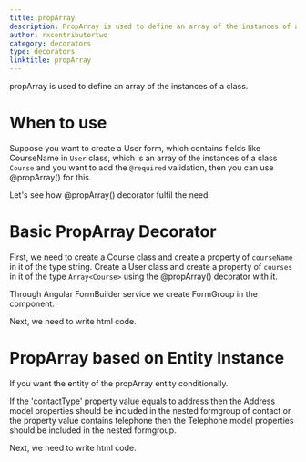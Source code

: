 ```yaml
---
title: propArray
description: PropArray is used to define an array of the instances of a class.
author: rxcontributortwo 
category: decorators
type: decorators
linktitle: propArray
---
```


<div class="title-bar"><p>propArray is used to define an array of the instances of a class.</p></div>

# When to use
Suppose you want to create a User form, which contains fields like CourseName in `User` class,
which is an array of the instances of a class `Course` and you want to add the `@required` validation, then you can use @propArray() for this.

Let's see how @propArray() decorator fulfil the need.

# Basic PropArray Decorator
First, we need to create a Course class and create a property of `courseName` in it of the type string. Create a User class and create a property of `courses` in it of the type `Array<Course>` using the @propArray() decorator with it.

<div component="app-code" key="propArray-add-model"></div> 
</data-scope>

Through Angular FormBuilder service we create FormGroup in the component.

<div component="app-code" key="propArray-add-component"></div> 
Next, we need to write html code.
<div component="app-code" key="propArray-add-html"></div> 
<div component="app-example-runner" ref-component="app-propArray-add"></div>

# PropArray based on Entity Instance 
If you want the entity of the propArray entity conditionally.

If the 'contactType' property value equals to address then the Address model properties should be included in the nested formgroup of contact or the property value contains telephone then the Telephone model properties should be included in the nested formgroup. 

<div component="app-code" key="propArray-entity-model"></div> 
<div component="app-code" key="propArray-entity-component"></div> 
Next, we need to write html code.
<div component="app-code" key="propArray-entity-html"></div> 
<div component="app-example-runner" ref-component="app-propArray-entity"></div>